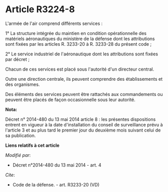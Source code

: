 # Article R3224-8

L'armée de l'air comprend différents services : 

1° La structure intégrée du maintien en condition opérationnelle des matériels aéronautiques du ministère de la défense dont
les attributions sont fixées par les articles R. 3233-20 à R. 3233-28 du présent code ; 

2° Le service industriel de l'aéronautique dont les attributions sont fixées par décret ; 

Chacun de ces services est placé sous l'autorité d'un directeur central. 

Outre une direction centrale, ils peuvent comprendre des établissements et des organismes. 

Des éléments des services peuvent être rattachés aux commandements ou peuvent être placés de façon occasionnelle sous leur
autorité.

**Nota:**

Décret n° 2014-480 du 13 mai 2014 article 8 : les présentes dispositions entrent en vigueur à la date d'installation du
conseil de surveillance prévu à l'article 3 et au plus tard le premier jour du deuxième mois suivant celui de sa publication.

**Liens relatifs à cet article**

_Modifié par_:

  - Décret n°2014-480 du 13 mai 2014 - art. 4

_Cite_:

  - Code de la défense. - art. R3233-20 (VD)
